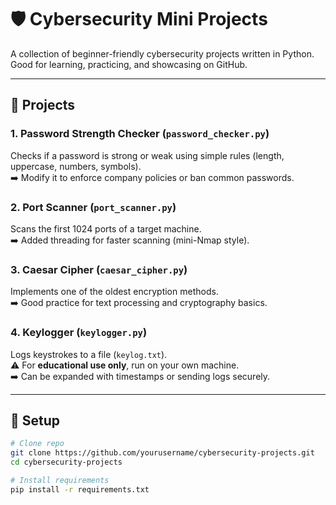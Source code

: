 # 🛡️ Cybersecurity Mini Projects

A collection of beginner-friendly cybersecurity projects written in Python.  
Good for learning, practicing, and showcasing on GitHub.

---

## 🚀 Projects

### 1. Password Strength Checker (`password_checker.py`)
Checks if a password is strong or weak using simple rules (length, uppercase, numbers, symbols).  
➡️ Modify it to enforce company policies or ban common passwords.

### 2. Port Scanner (`port_scanner.py`)
Scans the first 1024 ports of a target machine.  
➡️ Added threading for faster scanning (mini-Nmap style).

### 3. Caesar Cipher (`caesar_cipher.py`)
Implements one of the oldest encryption methods.  
➡️ Good practice for text processing and cryptography basics.

### 4. Keylogger (`keylogger.py`)
Logs keystrokes to a file (`keylog.txt`).  
⚠️ For **educational use only**, run on your own machine.  
➡️ Can be expanded with timestamps or sending logs securely.

---

## 🔧 Setup

```bash
# Clone repo
git clone https://github.com/yourusername/cybersecurity-projects.git
cd cybersecurity-projects

# Install requirements
pip install -r requirements.txt

